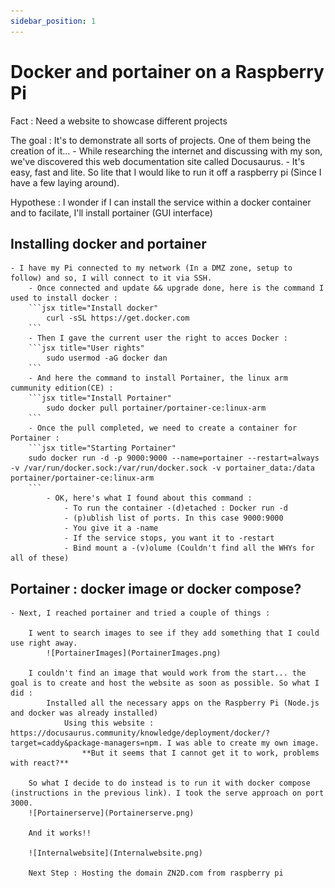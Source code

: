 ```yaml
---
sidebar_position: 1
---
```


# Docker and portainer on a Raspberry Pi

Fact : Need a website to showcase different projects


The goal : It's to demonstrate all sorts of projects. One of them being the creation of it...
    - While researching the internet and discussing with my son, we've discovered this web documentation site called Docusaurus. 
        - It's easy, fast and lite. So lite that I would like to run it off a raspberry pi (Since I have a few laying around).

Hypothese : I wonder if I can install the service within a docker container and to facilate, I'll install portainer (GUI interface)

## Installing docker and portainer

    - I have my Pi connected to my network (In a DMZ zone, setup to follow) and so, I will connect to it via SSH. 
        - Once connected and update && upgrade done, here is the command I used to install docker :
        ```jsx title="Install docker"
            curl -sSL https://get.docker.com
        ```
        - Then I gave the current user the right to acces Docker :
        ```jsx title="User rights"
            sudo usermod -aG docker dan
        ```
        - And here the command to install Portainer, the linux arm cummunity edition(CE) :
        ```jsx title="Install Portainer"
            sudo docker pull portainer/portainer-ce:linux-arm
        ```
        - Once the pull completed, we need to create a container for Portainer :
        ```jsx title="Starting Portainer"
        sudo docker run -d -p 9000:9000 --name=portainer --restart=always -v /var/run/docker.sock:/var/run/docker.sock -v portainer_data:/data portainer/portainer-ce:linux-arm
        ```
            - OK, here's what I found about this command :
                - To run the container -(d)etached : Docker run -d
                - (p)ublish list of ports. In this case 9000:9000
                - You give it a -name
                - If the service stops, you want it to -restart
                - Bind mount a -(v)olume (Couldn't find all the WHYs for all of these)

## Portainer : docker image or docker compose?

    - Next, I reached portainer and tried a couple of things :

        I went to search images to see if they add something that I could use right away.
            ![PortainerImages](PortainerImages.png)
        
        I couldn't find an image that would work from the start... the goal is to create and host the website as soon as possible. So what I did :
            Installed all the necessary apps on the Raspberry Pi (Node.js and docker was already installed)
                Using this website : https://docusaurus.community/knowledge/deployment/docker/?target=caddy&package-managers=npm. I was able to create my own image.
                    **But it seems that I cannot get it to work, problems with react?**

        So what I decide to do instead is to run it with docker compose (instructions in the previous link). I took the serve approach on port 3000. 
        ![Portainerserve](Portainerserve.png)

        And it works!!

        ![Internalwebsite](Internalwebsite.png)

    	Next Step : Hosting the domain ZN2D.com from raspberry pi